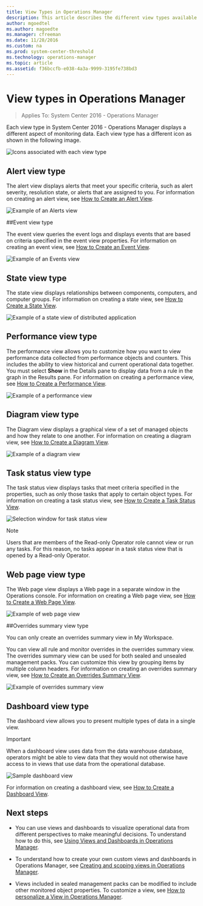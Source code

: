 ```yaml
---
title: View Types in Operations Manager
description: This article describes the different view types available in the Operations Manager consoles.  
author: mgoedtel
ms.author: magoedte
ms.manager: cfreeman
ms.date: 11/28/2016
ms.custom: na
ms.prod: system-center-threshold
ms.technology: operations-manager
ms.topic: article
ms.assetid: f36bccfb-e038-4a3a-9999-3195fe738bd3
---
```


# View types in Operations Manager

>Applies To: System Center 2016 - Operations Manager

Each view type in System Center 2016 - Operations Manager displays a different aspect of monitoring data. Each view type has a different icon as shown in the following image.  
  
![Icons associated with each view type](../media/om2016-operations-console-view-types.png)  
  
## Alert view type  

The alert view displays alerts that meet your specific criteria, such as alert severity, resolution state, or alerts that are assigned to you. For information on creating an alert view, see [How to Create an Alert View](how-to-create-and-scope-views-in-operations-manager.md#how-to-create-an-alert-view).  
  
![Example of an Alerts view](../media/om2016-operations-console-alertview.png)  
  
##Event view type  

The event view queries the event logs and displays events that are based on criteria specified in the event view properties. For information on creating an event view, see [How to Create an Event View](how-to-create-and-scope-views-in-operations-manager.md#how-to-create-an-event-view).  
  
![Example of an Events view](../media/om2016-operations-console-eventview.png)  
  
## State view type  

The state view displays relationships between components, computers, and computer groups. For information on creating a state view, see [How to Create a State View](how-to-create-and-scope-views-in-operations-manager.md#how-to-create-a-state-view).  
  
![Example of a state view of distributed application](../media/om2016-operations-console-stateview.png)  
  
## Performance view type  

The performance view allows you to customize how you want to view performance data collected from performance objects and counters. This includes the ability to view historical and current operational data together. You must select **Show** in the Details pane to display data from a rule in the graph in the Results pane. For information on creating a performance view, see [How to Create a Performance View](how-to-create-and-scope-views-in-operations-manager.md#how-to-create-a-performance-view).  
  
![Example of a performance view](../media/om2016-operations-console-performanceview.png)  
  
## Diagram view type  

The Diagram view displays a graphical view of a set of managed objects and how they relate to one another. For information on creating a diagram view, see [How to Create a Diagram View](how-to-create-and-scope-views-in-operations-manager.md#how-to-create-a-diagram-view).  
  
![Example of a diagram view](../media/om2016-operations-console-diagramview.png)  
  
## Task status view type  

The task status view displays tasks that meet criteria specified in the properties, such as only those tasks that apply to certain object types. For information on creating a task status view, see [How to Create a Task Status View](how-to-create-and-scope-views-in-operations-manager.md#how-to-create-a-task-status-view).  
  
![Selection window for task status view](../media/om2016-operations-console-taskstatus.png)  
  
> [!NOTE]  
> Users that are members of the Read-only Operator role cannot view or run any tasks. For this reason, no tasks appear in a task status view that is opened by a Read-only Operator.  
  
## Web page view type  

The Web page view displays a Web page in a separate window in the Operations console. For information on creating a Web page view, see [How to Create a Web Page View](how-to-create-and-scope-views-in-operations-manager.md#how-to-create-a-web-page-view).  
  
![Example of web page view](../media/om2016-operations-console-webpageview.png)  
  
##Overrides summary view type  

You can only create an overrides summary view in My Workspace.  
  
You can view all rule and monitor overrides in the overrides summary view. The overrides summary view can be used for both sealed and unsealed management packs. You can customize this view by grouping items by multiple column headers. For information on creating an overrides summary view, see [How to Create an Overrides Summary View](how-to-create-and-scope-views-in-operations-manager.md#how-to-create-an-overrides-summary-view).  
  
![Example of overrides summary view](../media/om2016-operations-console-overridesummaryview.png)  
  
## Dashboard view type  

The dashboard view allows you to present multiple types of data in a single view.  
  
> [!IMPORTANT]  
> When a dashboard view uses data from the data warehouse database, operators might be able to view data that they would not otherwise have access to in views that use data from the operational database.  
  
![Sample dashboard view](../media/om2016-operations-console-dashboardview.png)  
  
For information on creating a dashboard view, see [How to Create a Dashboard View](how-to-create-and-scope-views-in-operations-manager.md#how-to-create-a-dashboard-view).  
  
## Next steps
  
- You can use views and dashboards to visualize operational data from different perspectives to make meaningful decisions.  To understand how to do this, see [Using Views and Dashboards in Operations Manager](../../scom/manage-console-using-views-dashboards.md).  

- To understand how to create your own custom views and dashboards in Operations Manager, see [Creating and scoping views in Operations Manager](how-to-create-and-scope-views-in-operations-manager.md). 

- Views included in sealed management packs can be modified to include other monitored object properties.  To customize a view, see [How to personalize a View in Operations Manager](how-to-personalize-a-view-in-operations-manager.md).  

  
